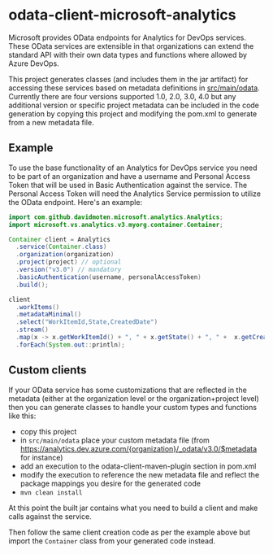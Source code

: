 # odata-client-microsoft-analytics

Microsoft provides OData endpoints for Analytics for DevOps services. These OData services are extensible in that organizations can extend the standard API with their own data types and functions where allowed by Azure DevOps.

This project generates classes (and includes them in the jar artifact) for accessing these services based on metadata definitions in [src/main/odata](src/main/odata). Currently there are four versions supported 1.0, 2.0, 3.0, 4.0 but any additional version or specific project metadata can be included in the code generation by copying this project and modifying the pom.xml to generate from a new metadata file. 

## Example
To use the base functionality of an Analytics for DevOps service you need to be part of an organization and have a username and Personal Access Token that will be used in Basic Authentication against the service. The Personal Access Token will need the Analytics Service permission to utilize the OData endpoint. Here's an example:

```java
import com.github.davidmoten.microsoft.analytics.Analytics;
import microsoft.vs.analytics.v3.myorg.container.Container;

Container client = Analytics 
  .service(Container.class) 
  .organization(organization) 
  .project(project) // optional
  .version("v3.0") // mandatory
  .basicAuthentication(username, personalAccessToken) 
  .build();

client
  .workItems()
  .metadataMinimal()
  .select("WorkItemId,State,CreatedDate")
  .stream()
  .map(x -> x.getWorkItemId() + ", " + x.getState() + ", " +  x.getCreatedDate()) 
  .forEach(System.out::println); 
```

## Custom clients
If your OData service has some customizations that are reflected in the metadata (either at the organization level or the organization+project level) then you can generate classes to handle your custom types and functions like this:

* copy this project
* in `src/main/odata` place your custom metadata file (from https://analytics.dev.azure.com/{organization}/_odata/v3.0/$metadata for instance)
* add an execution to the odata-client-maven-plugin section in pom.xml 
* modify the execution to reference the new metadata file and reflect the package mappings you desire for the generated code
* `mvn clean install`

At this point the built jar contains what you need to build a client and make calls against the service.

Then follow the same client creation code as per the example above but import the `Container` class from your generated code instead.
